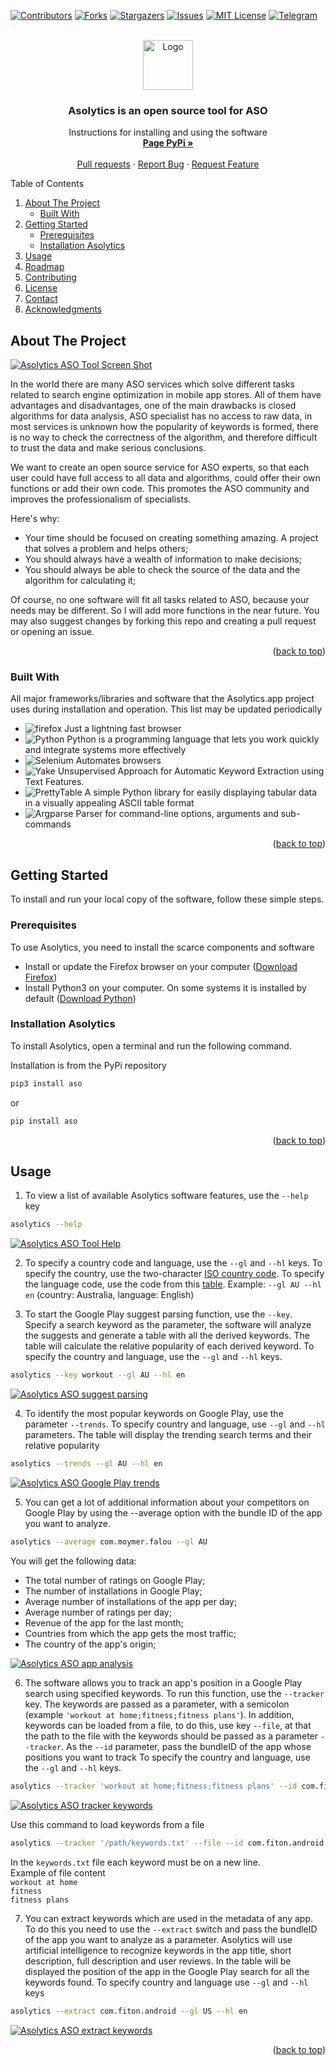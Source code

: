 <a name="readme-top"></a>

[![Contributors][contributors-shield]][contributors-url]
[![Forks][forks-shield]][forks-url]
[![Stargazers][stars-shield]][stars-url]
[![Issues][issues-shield]][issues-url]
[![MIT License][license-shield]][license-url]
[![Telegram][telegram-shield]][telegram-url]



<br />
<div align="center">
  <a href="https://github.com/AsolyticsOpenSource/asolytics">
    <img src="logo.svg" alt="Logo" width="80" height="80">
  </a>

   <h3 align="center">Asolytics is an open source tool for ASO</h3>

  <p align="center">
    Instructions for installing and using the software
    <br />
    <a href="https://pypi.org/project/test-test-test/"><strong>Page PyPi »</strong></a>
    <br />
    <br />
    <a href="https://github.com/AsolyticsOpenSource/asolytics/pulls">Pull requests</a>
    ·
    <a href="https://github.com/AsolyticsOpenSource/asolytics/issues">Report Bug</a>
    ·
    <a href="https://github.com/AsolyticsOpenSource/asolytics/issues">Request Feature</a>
  </p>

</div>

<!-- TABLE OF CONTENTS -->
<summary>Table of Contents</summary>
<ol>
<li>
    <a href="#about-the-project">About The Project</a>
    <ul>
    <li><a href="#built-with">Built With</a></li>
    </ul>
</li>
<li>
    <a href="#getting-started">Getting Started</a>
    <ul>
    <li><a href="#prerequisites">Prerequisites</a></li>
    <li><a href="#installation-asolytics">Installation Asolytics</a></li>
    </ul>
</li>
<li><a href="#usage">Usage</a></li>
<li><a href="#roadmap">Roadmap</a></li>
<li><a href="#contributing">Contributing</a></li>
<li><a href="#license">License</a></li>
<li><a href="#contact">Contact</a></li>
<li><a href="#acknowledgments">Acknowledgments</a></li>
</ol>

<!-- ABOUT THE PROJECT -->
## About The Project

[![Asolytics ASO Tool Screen Shot][product-screenshot]](https://en.wikipedia.org/wiki/Command-line_interface)

In the world there are many ASO services which solve different tasks related to search engine optimization in mobile app stores. All of them have advantages and disadvantages, one of the main drawbacks is closed algorithms for data analysis, ASO specialist has no access to raw data, in most services is unknown how the popularity of keywords is formed, there is no way to check the correctness of the algorithm, and therefore difficult to trust the data and make serious conclusions.

We want to create an open source service for ASO experts, so that each user could have full access to all data and algorithms, could offer their own functions or add their own code. This promotes the ASO community and improves the professionalism of specialists. 

Here's why:

* Your time should be focused on creating something amazing. A project that solves a problem and helps others;
* You should always have a wealth of information to make decisions;
* You should always be able to check the source of the data and the algorithm for calculating it;

Of course, no one software will fit all tasks related to ASO, because your needs may be different. So I will add more functions in the near future. You may also suggest changes by forking this repo and creating a pull request or opening an issue.

<p align="right">(<a href="#readme-top">back to top</a>)</p>

### Built With

All major frameworks/libraries and software that the Asolytics.app project uses during installation and operation. This list may be updated periodically

* <img src="https://img.shields.io/badge/firefox-000000?style=for-the-badge&logo=firefox&logoColor=white" alt="firefox"> Just a lightning fast browser
* <img src="https://img.shields.io/badge/python-20232A?style=for-the-badge&logo=python&logoColor=61DAFB" alt="Python"> Python is a programming language that lets you work quickly and integrate systems more effectively
* <img src="https://img.shields.io/badge/selenium-35495E?style=for-the-badge&logo=selenium&logoColor=4FC08D" alt="Selenium"> Automates browsers
* <img src="https://img.shields.io/badge/yake-DD0031?style=for-the-badge&logoColor=white" alt="Yake"> Unsupervised Approach for Automatic Keyword Extraction using Text Features.
* <img src="https://img.shields.io/badge/PrettyTable-4A4A55?style=for-the-badge&logoColor=FF3E00" alt="PrettyTable"> A simple Python library for easily displaying tabular data in a visually appealing ASCII table format
* <img src="https://img.shields.io/badge/argparse-FF2D20?style=for-the-badge&logoColor=white" alt="Argparse"> Parser for command-line options, arguments and sub-commands

<p align="right">(<a href="#readme-top">back to top</a>)</p>


<!-- GETTING STARTED -->
## Getting Started

To install and run your local copy of the software, follow these simple steps.

### Prerequisites

To use Asolytics, you need to install the scarce components and software

* Install or update the Firefox browser on your computer (<a href="https://www.mozilla.org/en-US/firefox/">Download Firefox</a>)
* Install Python3 on your computer. On some systems it is installed by default (<a href="https://www.python.org/downloads/">Download Python</a>)

### Installation Asolytics

To install Asolytics, open a terminal and run the following command. 

Installation is from the PyPi repository
```sh
pip3 install aso
```
or
```sh
pip install aso
```

<p align="right">(<a href="#readme-top">back to top</a>)</p>

<!-- USAGE EXAMPLES -->
## Usage

1. To view a list of available Asolytics software features, use the `--help` key 
```sh
asolytics --help
```

[![Asolytics ASO Tool Help][help-screenshot]](https://github.com/AsolyticsOpenSource/asolytics/raw/main/screen-help.png)

2. To specify a country code and language, use the `--gl` and `--hl` keys. To specify the country, use the two-character <a href="https://www.iso.org/obp/ui/#search">ISO country code</a>. To specify the language code, use the code from this <a href="https://support.google.com/googleplay/android-developer/table/4419860?hl=uk">table</a>. Example: `--gl AU --hl en` (country: Australia, language: English)

3. To start the Google Play suggest parsing function, use the `--key`. Specify a search keyword as the parameter, the software will analyze the suggests and generate a table with all the derived keywords. The table will calculate the relative popularity of each derived keyword. To specify the country and language, use the `--gl` and `--hl` keys.
```sh
asolytics --key workout --gl AU --hl en
```

[![Asolytics ASO suggest parsing][key-screenshot]](https://github.com/AsolyticsOpenSource/asolytics/raw/main/screen-key.png)

4. To identify the most popular keywords on Google Play, use the parameter `--trends`. To specify country and language, use `--gl` and `--hl` parameters. The table will display the trending search terms and their relative popularity
```sh
asolytics --trends --gl AU --hl en
```
[![Asolytics ASO Google Play trends][trends-screenshot]](https://github.com/AsolyticsOpenSource/asolytics/raw/main/screen-trends.png)

5. You can get a lot of additional information about your competitors on Google Play by using the --average option with the bundle ID of the app you want to analyze.
```sh
asolytics --average com.moymer.falou --gl AU
```

You will get the following data:
* The total number of ratings on Google Play;
* The number of installations in Google Play;
* Average number of installations of the app per day;
* Average number of ratings per day;
* Revenue of the app for the last month;
* Countries from which the app gets the most traffic;
* The country of the app's origin;

[![Asolytics ASO app analysis][average-screenshot]](https://github.com/AsolyticsOpenSource/asolytics/raw/main/screen-average.png)

6. The software allows you to track an app's position in a Google Play search using specified keywords. To run this function, use the `--tracker` key. The keywords are passed as a parameter, with a semicolon (example `'workout at home;fitness;fitness plans'`). In addition, keywords can be loaded from a file, to do this, use key `--file`, at that the path to the file with the keywords should be passed as a parameter `--tracker`. As the `--id` parameter, pass the bundleID of the app whose positions you want to track To specify the country and language, use the `--gl` and `--hl` keys.
```sh
asolytics --tracker 'workout at home;fitness;fitness plans' --id com.fiton.android --gl US --hl en 
```
[![Asolytics ASO tracker keywords][tracker-screenshot]](https://github.com/AsolyticsOpenSource/asolytics/raw/main/screen-tracker.png)

Use this command to load keywords from a file
```sh
asolytics --tracker '/path/keywords.txt' --file --id com.fiton.android --gl US --hl en 
```

In the `keywords.txt` file each keyword must be on a new line.<br />
Example of file content<br />
`workout at home`<br />
`fitness`<br />
`fitness plans`<br />

7. You can extract keywords which are used in the metadata of any app. To do this you need to use the `--extract` switch and pass the bundleID of the app you want to analyze as a parameter. Asolytics will use artificial intelligence to recognize keywords in the app title, short description, full description and user reviews. In the table will be displayed the position of the app in the Google Play search for all the keywords found. To specify country and language use `--gl` and `--hl` keys
```sh
asolytics --extract com.fiton.android --gl US --hl en 
```

[![Asolytics ASO extract keywords][extract-screenshot]](https://github.com/AsolyticsOpenSource/asolytics/raw/main/screen-extract.png)

<p align="right">(<a href="#readme-top">back to top</a>)</p>


<!-- LINKS & IMAGES asolytics -->
[contributors-shield]: https://img.shields.io/github/contributors/AsolyticsOpenSource/asolytics.svg?style=for-the-badge
[contributors-url]: https://github.com/AsolyticsOpenSource/asolytics/graphs/contributors

[forks-shield]: https://img.shields.io/github/forks/AsolyticsOpenSource/asolytics.svg?style=for-the-badge
[forks-url]: https://github.com/AsolyticsOpenSource/asolytics/network/members

[stars-shield]: https://img.shields.io/github/stars/AsolyticsOpenSource/asolytics.svg?style=for-the-badge
[stars-url]: https://github.com/AsolyticsOpenSource/asolytics/stargazers

[issues-shield]: https://img.shields.io/github/issues/AsolyticsOpenSource/asolytics.svg?style=for-the-badge
[issues-url]: https://github.com/AsolyticsOpenSource/asolytics/issues

[license-shield]: https://img.shields.io/github/license/AsolyticsOpenSource/asolytics.svg?style=for-the-badge
[license-url]: https://github.com/AsolyticsOpenSource/asolytics/blob/master/LICENSE.txt

[telegram-shield]: https://img.shields.io/badge/-Telegram-black.svg?style=for-the-badge&logo=telegram&colorB=555
[telegram-url]: https://t.me/asolytics

[product-screenshot]: macbook.png

[help-screenshot]: screen-help.png

[key-screenshot]: screen-key.png

[trends-screenshot]: screen-trends.png

[average-screenshot]: screen-average.png

[tracker-screenshot]: screen-tracker.png

[extract-screenshot]: screen-extract.png